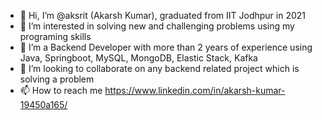 - 👋 Hi, I’m @aksrit (Akarsh Kumar), graduated from IIT Jodhpur in 2021
- 👀 I’m interested in solving new and challenging problems using my programing skills
- 🌱 I’m a Backend Developer with more than 2 years of experience using Java, Springboot, MySQL, MongoDB, Elastic Stack, Kafka
- 💞️ I’m looking to collaborate on any backend related project which is solving a problem
- 📫 How to reach me https://www.linkedin.com/in/akarsh-kumar-19450a165/


